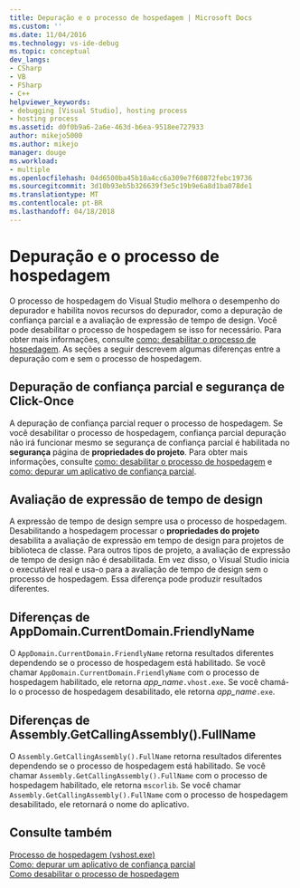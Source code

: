 ```yaml
---
title: Depuração e o processo de hospedagem | Microsoft Docs
ms.custom: ''
ms.date: 11/04/2016
ms.technology: vs-ide-debug
ms.topic: conceptual
dev_langs:
- CSharp
- VB
- FSharp
- C++
helpviewer_keywords:
- debugging [Visual Studio], hosting process
- hosting process
ms.assetid: d0f0b9a6-2a6e-463d-b6ea-9518ee727933
author: mikejo5000
ms.author: mikejo
manager: douge
ms.workload:
- multiple
ms.openlocfilehash: 04d6500ba45b10a4cc6a309e7f60872febc19736
ms.sourcegitcommit: 3d10b93eb5b326639f3e5c19b9e6a8d1ba078de1
ms.translationtype: MT
ms.contentlocale: pt-BR
ms.lasthandoff: 04/18/2018
---
```

# <a name="debugging-and-the-hosting-process"></a>Depuração e o processo de hospedagem
O processo de hospedagem do Visual Studio melhora o desempenho do depurador e habilita novos recursos do depurador, como a depuração de confiança parcial e a avaliação de expressão de tempo de design. Você pode desabilitar o processo de hospedagem se isso for necessário. Para obter mais informações, consulte [como: desabilitar o processo de hospedagem](../ide/how-to-disable-the-hosting-process.md). As seções a seguir descrevem algumas diferenças entre a depuração com e sem o processo de hospedagem.  
  
## <a name="partial-trust-debugging-and-click-once-security"></a>Depuração de confiança parcial e segurança de Click-Once  
 A depuração de confiança parcial requer o processo de hospedagem. Se você desabilitar o processo de hospedagem, confiança parcial depuração não irá funcionar mesmo se segurança de confiança parcial é habilitada no **segurança** página de **propriedades do projeto**. Para obter mais informações, consulte [como: desabilitar o processo de hospedagem](../ide/how-to-disable-the-hosting-process.md) e [como: depurar um aplicativo de confiança parcial](../debugger/how-to-debug-a-partial-trust-application.md).  
  
## <a name="design-time-expression-evaluation"></a>Avaliação de expressão de tempo de design  
 A expressão de tempo de design sempre usa o processo de hospedagem. Desabilitando a hospedagem processar o **propriedades do projeto** desabilita a avaliação de expressão em tempo de design para projetos de biblioteca de classe. Para outros tipos de projeto, a avaliação de expressão de tempo de design não é desabilitada. Em vez disso, o Visual Studio inicia o executável real e usa-o para a avaliação de tempo de design sem o processo de hospedagem. Essa diferença pode produzir resultados diferentes.  
  
## <a name="appdomaincurrentdomainfriendlyname-differences"></a>Diferenças de AppDomain.CurrentDomain.FriendlyName  
 O `AppDomain.CurrentDomain.FriendlyName` retorna resultados diferentes dependendo se o processo de hospedagem está habilitado. Se você chamar `AppDomain.CurrentDomain.FriendlyName` com o processo de hospedagem habilitado, ele retorna *app_name*`.vhost.exe`. Se você chamá-lo o processo de hospedagem desabilitado, ele retorna *app_name*`.exe`.  
  
## <a name="assemblygetcallingassemblyfullname-differences"></a>Diferenças de Assembly.GetCallingAssembly().FullName  
 O `Assembly.GetCallingAssembly().FullName` retorna resultados diferentes dependendo se o processo de hospedagem está habilitado. Se você chamar `Assembly.GetCallingAssembly().FullName` com o processo de hospedagem habilitado, ele retorna `mscorlib`. Se você chamar `Assembly.GetCallingAssembly().FullName` com o processo de hospedagem desabilitado, ele retornará o nome do aplicativo.  
  
## <a name="see-also"></a>Consulte também  
 [Processo de hospedagem (vshost.exe)](../ide/hosting-process-vshost-exe.md)   
 [Como: depurar um aplicativo de confiança parcial](../debugger/how-to-debug-a-partial-trust-application.md)   
 [Como desabilitar o processo de hospedagem](../ide/how-to-disable-the-hosting-process.md)